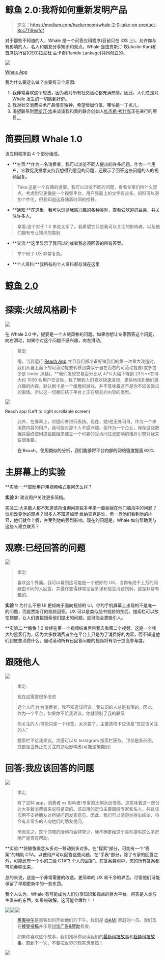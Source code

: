 # 鲸鱼 2.0:我将如何重新发明产品

> 原文：<https://medium.com/hackernoon/whale-2-0-take-on-product-8cc7119eafcf>

对于那些不知道的人，Whale 是一个问答应用程序(目前只在 iOS 上)，允许你与有影响的人、名人和朋友分享知识和观点。Whale 是由贾斯汀·坎(Justin Kan)和首席执行官(CEO)拉尼杜·兰卡奇(Ranidu Lankage)共同创立的。

![](img/aee61847c7469fb67d64c9a136f3e1df.png)

[Whale App](https://itunes.apple.com/us/app/whale-video-q-a-with-your-twitter-friends/id1140619549?mt=8)

我为什么要这么做？主要有三个原因:

1.  我非常喜欢这个想法，因为我对所有社交活动都充满热情。因此，人们总是对 Whale 发生的一切感到好奇。
2.  我对社交消费技术产品情有独钟，希望增加价值，哪怕是一丁点儿。
3.  渴望联系到[贾斯汀·坎](https://medium.com/u/97ddc24c01db?source=post_page-----8cc7119eafcf--------------------------------)来谈谈我和我的联合创始人[杜杰希·考什克](https://medium.com/u/1c56628108cb?source=post_page-----8cc7119eafcf--------------------------------)正在进行的项目[。](https://www.linkedin.com/in/akshaypruthi/)

# **简要回顾 Whale 1.0**

该应用程序由 4 个部分组成。

*   **主页:**作为一名消费者，我可以浏览不同人提出的许多问题。作为一个用户，它敦促我投票支持我想得到意见的问题，还展示了回答这些问题的人的视频回复。

> Take:这是一个有趣的提要。我可以浏览不同的问题，看看专家们持什么观点。考虑到它更像是一个视频平台，用户界面上的文字有点多。饲料可以更加个性化，但我知道这将随着时间的推移。

*   **通知:**在这里，我可以浏览我感兴趣的各种类别，查看受欢迎的豆荚，并关注许多人。

> 拿着:这个对于 1.0 来说太多了。我希望它只是我可以关注的影响者，以及他们拥有专业知识的类别

*   **交流:**这里显示了我问过的或者我必须回答的所有答案。

> 举个例子:UX 非常复杂。

*   **个人资料:**我所有的个人资料都存储在这里

# [鲸鱼 2.0](https://techcrunch.com/2017/06/27/qa-app-whale-gets-tinder-style-swipes/)

# 探索:火绒风格刷卡

![](img/eebcd301fa8f21c2e8b28562fe843477.png)

在 Whale 2.0 中，提要是一个火绒风格的问题。如果你想让专家回答这个问题，向右滑动，如果你对这个问题不感兴趣，向左滑动。

> 拿走:
> 
> 嗯，当我运行 [Reach App](https://medium.com/u/243a5ba6e01f?source=post_page-----8cc7119eafcf--------------------------------) 并且我们都准备好做我们的第一次重大改造时，我们从自上而下的可滚动提要转移到类似于自左而右的可滚动提要(或多或少是 tinder 风格)。**我们发现交易百分比从 47%大幅下降到 23%**在与大约 1000 名用户交谈后，我了解到人们喜欢快速滚动，更快地找到他们感兴趣的内容。默认刷卡是一个缓慢的游戏，并不意味着这不是你不应该尝试的事情。所以这一切都归结于平台上正在填充的内容的类型。

![](img/01afb28c05f17d82ca380825512a1199.png)

Reach app (Left to right scrollable screen)

> 此外，在屏幕上，对提问者进行表扬。现在，她/他无处可寻。作为一个来消费内容的用户，我可能对那个人不感兴趣，但作为一个企业，保存这些数据并最终使用这些数据来建立一个可靠的受协同过滤影响的推荐引擎对我来说很重要。
> 
> **在 Reach，使用类似的分析，我们能够将平台内部的网络强度提高 63%**

# **主屏幕上的实验**

**实验一:**鼓励用户用视频格式提问怎么样？

**实验 2:** 建议用户关注更多简档。

实验三:大多数人都不知道该向谁询问那些多年来一直萦绕在他们脑海中的问题？谁能改变他的观点？很多人不知道加里·维纳查克是谁，但一旦他们看到他的内容，他们就会上瘾，并受到他的强烈影响。现在的问题是，Whale 如何帮助我与这些人建立联系？

# 观察:已经回答的问题

![](img/3bf423b9f06c26e00d7855d469de474e.png)

> 拿走:
> 
> 喜欢这个界面。我可以看到这可能是一个很好的 UX，当你有成千上万的问题由不同的人回答，并最终变得非常足智多谋和信息消费饲料，这是非常有趣的。

**实验 1:** 为什么不把 UI 更倾向于面向视频的 UI。你的手机屏幕上出现的不是唯一的问题，而是贾斯汀的视频回答。UX 可以是类似脸书视频的东西。搜索栏可以放在顶部，让人们直接搜索他们提出的问题。这可能会更吸引人。

**实验二:**鲸鱼 1.0 曾经在第一个视频结束后带我去看第二个视频。这是一个伟大的黑客行为，因为大多数消费者坐在平台上只是为了消费好的内容，而不知道他们到底想消费什么。自动滚动所有已回答问题的视频将有助于提高参与度。

# 跟随他人

![](img/8bfa71824251c83cf1b3bba87aaeb5ef.png)

> 拿走:
> 
> 现在这需要很多改进
> 
> 选个人问:作为消费者，我不知道该问谁。我认识的人总是有限的。因此，作为一个平台，如果你不给我建议，你就限制了我的联系
> 
> 你关注的人:可能只是一个标签，太次要了。主要选项卡应该是“您应该关注的人”
> 
> 搜索栏不给我建议。灵感可以从 Instagram 搜索栏获取。顶部是条形图，底部是世界正在关注的顶级影响者(可能是按类别)

# 回答:我应该回答的问题

![](img/b4b4de24423841c4f056bb73d1f38e85.png)

> 拿走:
> 
> 有了这种 app，消费者 vs 影响者/专家的比例永远很高。这意味着这一部分对大多数消费者来说将是空的。该应用的定位主要围绕专家和名人，并且该应用不支持朋友对所提问题发表意见。因此，我们可以清楚地得出结论，将会有非常少的人向他们的朋友提问。
> 
> 简而言之，这个领域的活动将会非常少，我不确定给这个类别提供这么多房地产是否有帮助。

**实验:**将鲸鱼概念从多对一移动到多对多。在“探索”部分，可能有一个“答案”的辅助 CTA。以便用户可以回答这些问题。在“手表”部分，除了专家的回答之外，可能还有一个小的二级 CTA“3 个人的回答”。在答案类别中，您的所有答案都可能会弹出来。

总的来说，这是一个非常需要的改造。更简单的 UX 和干净的界面。尽管他们可能保留了早期更新中的一些东西。

我个人认为，Whale 有可能成为人们分享知识和观点的巨大平台。问答是人类与生俱来的东西，如果被破解，这可能会爆炸！！

[![](img/50ef4044ecd4e250b5d50f368b775d38.png)](http://bit.ly/HackernoonFB)[![](img/979d9a46439d5aebbdcdca574e21dc81.png)](https://goo.gl/k7XYbx)[![](img/2930ba6bd2c12218fdbbf7e02c8746ff.png)](https://goo.gl/4ofytp)

> [黑客中午](http://bit.ly/Hackernoon)是黑客如何开始他们的下午。我们是 [@AMI](http://bit.ly/atAMIatAMI) 家庭的一员。我们现在[接受投稿](http://bit.ly/hackernoonsubmission)并乐意[讨论广告&赞助](mailto:partners@amipublications.com)机会。
> 
> 如果你喜欢这个故事，我们推荐你阅读我们的[最新科技故事](http://bit.ly/hackernoonlatestt)和[趋势科技故事](https://hackernoon.com/trending)。直到下一次，不要把世界的现实想当然！

![](img/be0ca55ba73a573dce11effb2ee80d56.png)